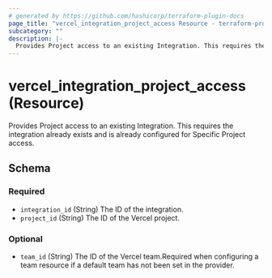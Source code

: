```yaml
---
# generated by https://github.com/hashicorp/terraform-plugin-docs
page_title: "vercel_integration_project_access Resource - terraform-provider-vercel"
subcategory: ""
description: |-
  Provides Project access to an existing Integration. This requires the integration already exists and is already configured for Specific Project access.
---
```


# vercel_integration_project_access (Resource)

Provides Project access to an existing Integration. This requires the integration already exists and is already configured for Specific Project access.



<!-- schema generated by tfplugindocs -->
## Schema

### Required

- `integration_id` (String) The ID of the integration.
- `project_id` (String) The ID of the Vercel project.

### Optional

- `team_id` (String) The ID of the Vercel team.Required when configuring a team resource if a default team has not been set in the provider.
